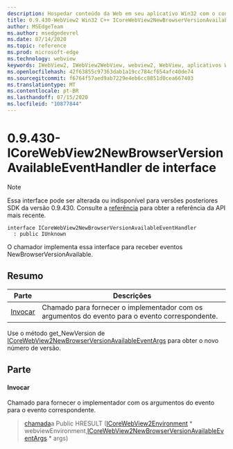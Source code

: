 ```yaml
---
description: Hospedar conteúdo da Web em seu aplicativo Win32 com o controle WebView2 do Microsoft Edge
title: 0.9.430-WebView2 Win32 C++ ICoreWebView2NewBrowserVersionAvailableEventHandler
author: MSEdgeTeam
ms.author: msedgedevrel
ms.date: 07/14/2020
ms.topic: reference
ms.prod: microsoft-edge
ms.technology: webview
keywords: IWebView2, IWebView2WebView, webview2, WebView, aplicativos Win32, Win32, Edge, ICoreWebView2, ICoreWebView2Host, controle do navegador, HTML Edge
ms.openlocfilehash: 42f63855c97363dab1a19cc784cf654afc40de74
ms.sourcegitcommit: f6764f57aed9ab7229e4eb6cc8851d0cea667403
ms.translationtype: MT
ms.contentlocale: pt-BR
ms.lasthandoff: 07/15/2020
ms.locfileid: "10877844"
---
```

# 0.9.430-ICoreWebView2NewBrowserVersionAvailableEventHandler de interface 

> [!NOTE]
> Essa interface pode ser alterada ou indisponível para versões posteriores SDK da versão 0.9.430. Consulte a [referência](../../../webview2-api-reference.md) para obter a referência da API mais recente.

```
interface ICoreWebView2NewBrowserVersionAvailableEventHandler
  : public IUnknown
```

O chamador implementa essa interface para receber eventos NewBrowserVersionAvailable.

## Resumo

 Parte                        | Descrições
--------------------------------|---------------------------------------------
[Invocar](#invoke) | Chamado para fornecer o implementador com os argumentos do evento para o evento correspondente.

Use o método get_NewVersion de [ICoreWebView2NewBrowserVersionAvailableEventArgs](ICoreWebView2NewBrowserVersionAvailableEventArgs.md) para obter o novo número de versão.

## Parte

#### Invocar 

Chamado para fornecer o implementador com os argumentos do evento para o evento correspondente.

> [chamada](#invoke)a Public HRESULT ([ICoreWebView2Environment](ICoreWebView2Environment.md) * webviewEnvironment,[ICoreWebView2NewBrowserVersionAvailableEventArgs](ICoreWebView2NewBrowserVersionAvailableEventArgs.md) * args)

